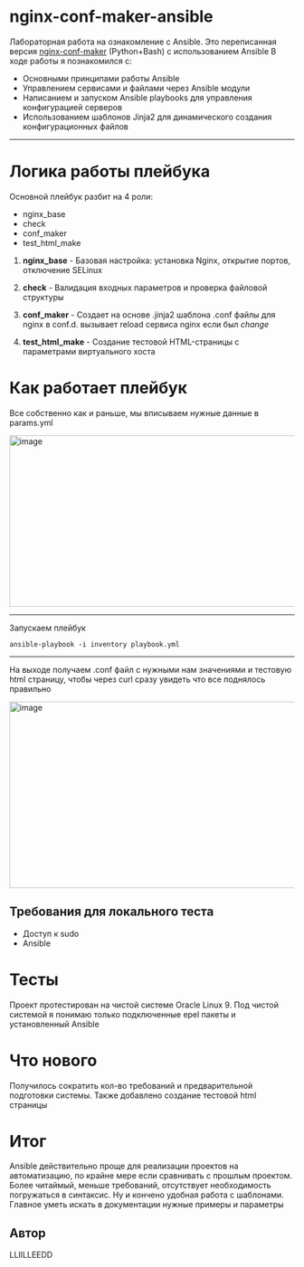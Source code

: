 # nginx-conf-maker-ansible
Лабораторная работа на ознакомление с Ansible. Это переписанная версия [nginx-conf-maker](https://github.com/LLIILLEEDD/nginx-conf-maker) (Python+Bash) с использованием Ansible
В ходе работы я познакомился с:
  - Основными принципами работы Ansible
  - Управлением сервисами и файлами через Ansible модули
  - Написанием и запуском Ansible playbooks для управления конфигурацией серверов
  - Использованием шаблонов Jinja2 для динамического создания конфигурационных файлов

---

# Логика работы плейбука

Основной плейбук разбит на 4 роли:
  - nginx_base
  - check
  - conf_maker
  - test_html_make

1. **nginx_base** - Базовая настройка: установка Nginx, открытие портов, отключение SELinux

2. **check** - Валидация входных параметров и проверка файловой структуры

3. **conf_maker** - Создает на основе .jinja2 шаблона .conf файлы для nginx в conf.d. вызывает reload сервиса nginx eсли был _change_

4. **test_html_make** - Создание тестовой HTML-страницы с параметрами виртуального хоста

# Как работает плейбук
Все собственно как и раньше, мы вписываем нужные данные в params.yml

<img width="530" height="303" alt="image" src="https://github.com/user-attachments/assets/55e957d3-7bf4-42ed-8328-96a5e6000351" />

---
Запускаем плейбук
```
ansible-playbook -i inventory playbook.yml
```

---
На выходе получаем .conf файл с нужными нам значениями и тестовую html страницу, чтобы через curl сразу увидеть что все поднялось правильно

<img width="767" height="330" alt="image" src="https://github.com/user-attachments/assets/63f517ba-faba-44a2-ad69-914647339cb0" />


## Требования для локального теста

- Доступ к sudo
- Ansible

# Тесты
Проект протестирован на чистой системе Oracle Linux 9. Под чистой системой я понимаю только подключенные epel пакеты и установленный Ansible

# Что нового
Получилось сократить кол-во требований и предварительной подготовки системы. Также добавлено создание тестовой html страницы

# Итог
Ansible действительно проще для реализации проектов на автоматизацию, по крайне мере если сравнивать с прошлым проектом. Более читаймый, меньше требований, отсутствует необходимость погружаться в синтаксис. Ну и кончено удобная работа с шаблонами. Главное уметь искать в документации нужные примеры и параметры

## Автор

LLIILLEEDD 
